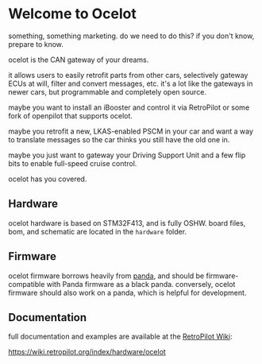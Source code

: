 # Welcome to Ocelot
something, something marketing. do we need to do this? if you don't know, prepare to know.

ocelot is the CAN gateway of your dreams.

it allows users to easily retrofit parts from other cars, selectively gateway ECUs at will, filter and convert messages, etc. it's a lot like the gateways in newer cars, but programmable and completely open source.

maybe you want to install an iBooster and control it via RetroPilot or some fork of openpilot that supports ocelot.

maybe you retrofit a new, LKAS-enabled PSCM in your car and want a way to translate messages so the car thinks you still have the old one in.

maybe you just want to gateway your Driving Support Unit and a few flip bits to enable full-speed cruise control.

ocelot has you covered.

## Hardware
ocelot hardware is based on STM32F413, and is fully OSHW. board files, bom, and schematic are located in the `hardware` folder. 

## Firmware
ocelot firmware borrows heavily from [panda](https://github.com/commaai/panda), and should be firmware-compatible with Panda firmware as a black panda. conversely, ocelot firmware should also work on a panda, which is helpful for development.

## Documentation
full documentation and examples are available at the [RetroPilot Wiki](https://wiki.retropilot.org/index/hardware/ocelot):

https://wiki.retropilot.org/index/hardware/ocelot
